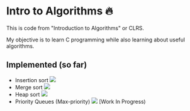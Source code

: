 # Intro to Algorithms 🔥

This is code from "Introduction to Algorithms" or CLRS.

My objective is to learn C programming while also learning about useful algorithms.

## Implemented (so far)
- Insertion sort ![](https://github.com/leytzher/IntroToAlgorithms/tree/main/sorting-algorithms/insertion-sort)
- Merge sort ![](https://github.com/leytzher/IntroToAlgorithms/tree/main/sorting-algorithms/merge-sort)
- Heap sort ![](https://github.com/leytzher/IntroToAlgorithms/tree/main/sorting-algorithms/heapsort)
- Priority Queues (Max-priority) ![](https://github.com/leytzher/IntroToAlgorithms/tree/main/sorting-algorithms/priority-queues) [Work In Progress)


